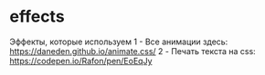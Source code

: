 # effects
Эффекты, которые используем
1 - Все анимации здесь: https://daneden.github.io/animate.css/
2 - Печать текста на css: https://codepen.io/Rafon/pen/EoEqJy
